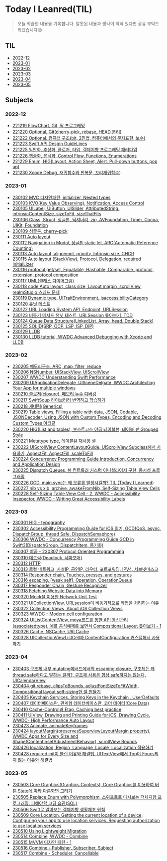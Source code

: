 # Today I Leanred(TIL)

> 오늘 학습한 내용을 기록합니다.
>  잘못된 내용과 생각이 적혀 있다면 공유 부탁드리겠습니다😊

## TIL
- [2022-12](https://github.com/seunghyunCheon/TIL/tree/main/2022-12)
- [2023-01](https://github.com/seunghyunCheon/TIL/tree/main/2023-01)
- [2023-02](https://github.com/seunghyunCheon/TIL/tree/main/2023-02)
- [2023-03](https://github.com/seunghyunCheon/TIL/tree/main/2023-03)
- [2023-04](https://github.com/seunghyunCheon/TIL/tree/main/2023-04)
- [2023-05](https://github.com/seunghyunCheon/TIL/tree/main/2023-05)
## Subjects
### 2022-12
- [221219 FlowChart, Git, 짝 프로그래밍](https://github.com/seunghyunCheon/TIL/blob/main/2022-12/221219%20FlowChart%2C%20Git%2C%20%EC%A7%9D%20%ED%94%84%EB%A1%9C%EA%B7%B8%EB%9E%98%EB%B0%8D.md)
- [221220 Optional, Git(cherry-pick, rebase, HEAD 분리)
](https://github.com/seunghyunCheon/TIL/blob/main/2022-12/221220%20Optional%2C%20Git(cherry-pick%2C%20rebase%2C%20HEAD%20%EB%B6%84%EB%A6%AC).md)
- [221222 Optional, 컴퓨터 구조(bit, 2진법, 컴퓨터에서의 문자표현, 보수)](https://github.com/seunghyunCheon/TIL/blob/main/2022-12/221222%20Optional%2C%20%EC%BB%B4%ED%93%A8%ED%84%B0%20%EA%B5%AC%EC%A1%B0(bit%2C%202%EC%A7%84%EB%B2%95%2C%20%EC%BB%B4%ED%93%A8%ED%84%B0%EC%97%90%EC%84%9C%EC%9D%98%20%EB%AC%B8%EC%9E%90%ED%91%9C%ED%98%84%2C%20%EB%B3%B4%EC%88%98).md)
- [221223 Swift API Desgin GuideLines](https://github.com/seunghyunCheon/TIL/blob/main/2022-12/221223%20Swift%20API%20Desgin%20GuideLines.md)
- [221225 일반화, 추상화, 클로저, 타입, 객체지향 프로그래밍 패러다임](https://github.com/seunghyunCheon/TIL/blob/main/2022-12/221225%20%EC%9D%BC%EB%B0%98%ED%99%94,%20%EC%B6%94%EC%83%81%ED%99%94,%20%ED%81%B4%EB%A1%9C%EC%A0%80,%20%ED%83%80%EC%9E%85,%20%EA%B0%9D%EC%B2%B4%EC%A7%80%ED%96%A5%20%ED%94%84%EB%A1%9C%EA%B7%B8%EB%9E%98%EB%B0%8D%20%ED%8C%A8%EB%9F%AC%EB%8B%A4%EC%9E%84.md)
- [221226 캡슐화, 은닉화, Control Flow, Functions, Enumerations](https://github.com/seunghyunCheon/TIL/blob/main/2022-12/221226%20%EC%BA%A1%EC%8A%90%ED%99%94%2C%20%EC%9D%80%EB%8B%89%ED%99%94%2C%20Control%20Flow%2C%20Functions%2C%20Enumerations.md)
- [221229 Enum, HIG(Layout, Action Sheet, Alert, Pull-down buttons, pop up)](https://github.com/seunghyunCheon/TIL/blob/main/2022-12/221229%20Enum%2C%20HIG(Layout%2C%20Action%20Sheet%2C%20Alert%2C%20Pull-down%20buttons%2C%20pop%20up).md)
- [221230 Xcode Debug, 재귀함수와 반복문, 꼬리재귀함수](https://github.com/seunghyunCheon/TIL/edit/main/2022-12/221230%20Xcode%20Debug,%20%EC%9E%AC%EA%B7%80%ED%95%A8%EC%88%98%EC%99%80%20%EB%B0%98%EB%B3%B5%EB%AC%B8,%20%EA%BC%AC%EB%A6%AC%EC%9E%AC%EA%B7%80%ED%95%A8%EC%88%98.md))

### 2023-01
- [230102 MVC 디자인패턴, initializer, Nested types](https://github.com/seunghyunCheon/TIL/blob/main/2023-01/230102%20MVC%20%EB%94%94%EC%9E%90%EC%9D%B8%ED%8C%A8%ED%84%B4%2C%20initializer%2C%20Nested%20types.md)
- [230103 KVO(Key Value Observing), Notification, Access Control](https://github.com/seunghyunCheon/TIL/blob/main/2023-01/230103%20KVO(Key%20Value%20Observing),%20Notification,%20Access%20Control.md)
- [230105 UILabel, UIButton, UISlider, AttributedString, intrinsicContentSize, sizeToFit, sizeThatFits](https://github.com/seunghyunCheon/TIL/blob/main/2023-01/230105%20UILabel%2C%20UIButton%2C%20UISlider%2C%20AttributedString%2C%20intrinsicContentSize%2C%20sizeToFit%2C%20sizeThatFits.md)
- [230106 Class, Struct, 싱글톤, 딕셔너리, zip, AVFoundation, Timer, Cocoa, UIKit, Foundation](https://github.com/seunghyunCheon/TIL/blob/main/2023-01/230106%20Class,%20Struct,%20%EC%8B%B1%EA%B8%80%ED%86%A4,%20%EB%94%95%EC%85%94%EB%84%88%EB%A6%AC,%20zip,%20AVFoundation,%20Timer,%20Cocoa,%20UIKit,%20Foundation.md)
- [230109 싱글톤, cherry-pick](https://github.com/seunghyunCheon/TIL/blob/main/2023-01/230109%20%EC%8B%B1%EA%B8%80%ED%86%A4,%20cherry-pick.md)
- [230111 Auto layout
](https://github.com/seunghyunCheon/TIL/blob/main/2023-01/230111%20Auto%20layout.md)
- [230112 Navigation in Modal, 싱글톤 static let, ARC(Automatic Reference Counting)](https://github.com/seunghyunCheon/TIL/blob/main/2023-01/230112%20Navigation%20in%20Modal%2C%20%EC%8B%B1%EA%B8%80%ED%86%A4%20static%20let%2C%20ARC(Automatic%20Reference%20Counting).md)
- [230113 Auto layout, alignemnt, priority, Intrinsic size, CHCR](https://github.com/seunghyunCheon/TIL/blob/main/2023-01/230113%20Auto%20layout%2C%20alignemnt%2C%20priority%2C%20Intrinsic%20size%2C%20CHCR.md)
- [230115 Auto layout (StackView), Protocol, Delegation, required InitialLizer](https://github.com/seunghyunCheon/TIL/blob/main/2023-01/230115%20Auto%20layout%20(StackView),%20Protocol,%20Delegation,%20required%20InitialLizer.md)
- [230116 protocol get/set, Equatable, Hashable, Comparable, protocol, extension, protocol composition](https://github.com/seunghyunCheon/TIL/blob/main/2023-01/230116%20protocol%20get%2C%20set%2C%20Equatable%2C%20Hashable%2C%20Comparable%2C%20protocol%2C%20extension%2C%20protocol%20composition.md)
- [230117 UML(클래스 다이어그램)](https://github.com/seunghyunCheon/TIL/blob/main/2023-01/230117%20UML(%ED%81%B4%EB%9E%98%EC%8A%A4%20%EB%8B%A4%EC%9D%B4%EC%96%B4%EA%B7%B8%EB%9E%A8).md)
- [230118 code Auto layout, class size, Layout margin, scrollView, realmStudio 스레드 문제](https://github.com/seunghyunCheon/TIL/blob/main/2023-01/230118%20code%20Auto%20layout,%20class%20size,%20Layout%20margin,%20scrollView,%20realmStudio%20%EC%8A%A4%EB%A0%88%EB%93%9C%20%EB%AC%B8%EC%A0%9C.md)
- [230119 Dynamic type, UITraitEnvironment, isaccessibilityCategory](https://github.com/seunghyunCheon/TIL/blob/main/2023-01/230119%20Dynamic%20type%2C%20UITraitEnvironment%2C%20isaccessibilityCategory.md)
- [230120 유닛 테스트](https://github.com/seunghyunCheon/TIL/blob/main/2023-01/230120%20%EC%9C%A0%EB%8B%9B%20%ED%85%8C%EC%8A%A4%ED%8A%B8.md)
- [230122 URL Loading System API, Endpoint, URLSession](https://github.com/seunghyunCheon/TIL/blob/main/2023-01/230122%20URL%20Loading%20System%20API%2C%20Endpoint%2C%20URLSession.md)
- [230123 비동기 메서드 유닛 테스트, URLSession 톺아보기, TDD](https://github.com/seunghyunCheon/TIL/blob/main/2023-01/230123%20%EB%B9%84%EB%8F%99%EA%B8%B0%20%EB%A9%94%EC%84%9C%EB%93%9C%20%EC%9C%A0%EB%8B%9B%20%ED%85%8C%EC%8A%A4%ED%8A%B8%2C%20URLSession%20%ED%86%BA%EC%95%84%EB%B3%B4%EA%B8%B0%2C%20TDD.md)
- [230124 Queue Data Structure(LinkedList, Array, head, Double Stack)](https://github.com/seunghyunCheon/TIL/blob/main/2023-01/230124%20Queue%20Data%20Structure(LinkedList%2C%20Array%2C%20head%2C%20Double%20Stack).md)
- [230125 SOLID(SRP, OCP, LSP, ISP, DIP)](https://github.com/seunghyunCheon/TIL/blob/main/2023-01/230125%20SOLID(SRP%2C%20OCP%2C%20LSP%2C%20ISP%2C%20DIP).md)
- [230129 LLDB](https://github.com/seunghyunCheon/TIL/blob/main/2023-01/230129%20LLDB.md)
- [230130 LLDB tutorial, WWDC Advanced Debugging with Xcode and LLDB](https://github.com/seunghyunCheon/TIL/blob/main/2023-01/230130%20LLDB%20tutorial%2C%20WWDC%20Advanced%20Debugging%20with%20Xcode%20and%20LLDB.md)

### 2023-02
- [230205 메모리구조, ARC, map, filter, reduce](https://github.com/seunghyunCheon/TIL/blob/main/2023-02/230205%20%EB%A9%94%EB%AA%A8%EB%A6%AC%EA%B5%AC%EC%A1%B0%2C%20ARC%2C%20map%2C%20filter%2C%20reduce.md)
- [230206 NSNumber, UIStackView, UIScrollView](https://github.com/seunghyunCheon/TIL/blob/main/2023-02/230206%20NSNumber%2C%20UIStackView%2C%20UIScrollView.md)
- [230207 WWDC Understanding Swift Performance](https://github.com/seunghyunCheon/TIL/blob/main/2023-02/230207%20WWDC%20Understanding%20Swift%20Performance.md)
- [230209 UIApplicationDelegate, UISceneDelgate, WWDC Architecting Your App for multiple windows
](https://github.com/seunghyunCheon/TIL/blob/main/2023-02/230209%20UIApplicationDelegate%2C%20UISceneDelgate%2C%20WWDC%20Architecting%20Your%20App%20for%20multiple%20windows.md)
- [230210 클로저(closure), 메모리 누수 디버깅](https://github.com/seunghyunCheon/TIL/blob/main/2023-02/230210%20%ED%81%B4%EB%A1%9C%EC%A0%80(closure),%20%EB%A9%94%EB%AA%A8%EB%A6%AC%20%EB%88%84%EC%88%98%20%EB%94%94%EB%B2%84%EA%B9%85.md)
- [230217 SwiftSoup 라이브러리 번역하고 학습하기](https://github.com/seunghyunCheon/TIL/blob/main/2023-02/230217%20SwiftSoup%20%EB%9D%BC%EC%9D%B4%EB%B8%8C%EB%9F%AC%EB%A6%AC%20%EB%B2%88%EC%97%AD%ED%95%98%EA%B3%A0%20%ED%95%99%EC%8A%B5%ED%95%98%EA%B8%B0.md)
- [230218 제네릭(Generics)](https://github.com/seunghyunCheon/TIL/tree/main/2023-02)
- [230219 Table views, Filling a table with data, JSON, Codable, JSONDecoder, Using JSON with Custom Types, Encoding and Decoding Custom Types 아티클
](https://github.com/seunghyunCheon/TIL/blob/main/2023-02/230219%20Table%20views%2C%20Filling%20a%20table%20with%20data%2C%20JSON%2C%20Codable%2C%20JSONDecoder%2C%20Using%20JSON%20with%20Custom%20Types%2C%20Encoding%20and%20Decoding%20Custom%20Types%20%EC%95%84%ED%8B%B0%ED%81%B4.md)
- [230220 HIG(List and tables), 부스트코스 야곰 테이블뷰, 테이블 뷰 Grouped Style](https://github.com/seunghyunCheon/TIL/blob/main/2023-02/230220%20HIG(List%20and%20tables)%2C%20%EB%B6%80%EC%8A%A4%ED%8A%B8%EC%BD%94%EC%8A%A4%20%EC%95%BC%EA%B3%B0%20%ED%85%8C%EC%9D%B4%EB%B8%94%EB%B7%B0%2C%20%ED%85%8C%EC%9D%B4%EB%B8%94%20%EB%B7%B0%20Grouped%20Style.md)
- [230221 Metatype type, 테이블뷰 재사용 셀](https://github.com/seunghyunCheon/TIL/blob/main/2023-02/230221%20Metatype%20type%2C%20%ED%85%8C%EC%9D%B4%EB%B8%94%EB%B7%B0%20%EC%9E%AC%EC%82%AC%EC%9A%A9%20%EC%85%80.md)
- [230222 UIScrollView ContentLayoutGuide, UIScrollView Subclass해서 사용하기, AspectFit, AspectFill, scaleToFill
](https://github.com/seunghyunCheon/TIL/blob/main/2023-02/230222%20UIScrollView%20ContentLayoutGuide%2C%20UIScrollView%20Subclass%ED%95%B4%EC%84%9C%20%EC%82%AC%EC%9A%A9%ED%95%98%EA%B8%B0%2C%20AspectFit%2C%20AspectFill%2C%20scaleToFill.md)
- [230224 Concurrency Programming Guide Introduction, Concurrency and Application Design](https://github.com/seunghyunCheon/TIL/blob/main/2023-02/230224%20Concurrency%20Programming%20Guide%20Introduction%2C%20Concurrency%20and%20Application%20Design.md)
- [230225 Dispatch Queues, 뷰 컨트롤러 커스텀 이니셜라이저 구현, 동시성 프로그래밍](https://github.com/seunghyunCheon/TIL/blob/main/2023-02/230225%20Dispatch%20Queues%2C%20%EB%B7%B0%20%EC%BB%A8%ED%8A%B8%EB%A1%A4%EB%9F%AC%20%EC%BB%A4%EC%8A%A4%ED%85%80%20%EC%9D%B4%EB%8B%88%EC%85%9C%EB%9D%BC%EC%9D%B4%EC%A0%80%20%EA%B5%AC%ED%98%84%2C%20%EB%8F%99%EC%8B%9C%EC%84%B1%20%ED%94%84%EB%A1%9C%EA%B7%B8%EB%9E%98%EB%B0%8D.md)
- [230226 GCD, main.sync는 왜 오류를 발생시킬까? TIL (Today I Learned)](https://github.com/seunghyunCheon/TIL/blob/main/2023-02/230226%20GCD%2C%20main.sync%EB%8A%94%20%EC%99%9C%20%EC%98%A4%EB%A5%98%EB%A5%BC%20%EB%B0%9C%EC%83%9D%EC%8B%9C%ED%82%AC%EA%B9%8C%3F.md)
- [230227 nib vs xib, archive, awakeFromNib, Self-Sizing Table View Cells](https://github.com/seunghyunCheon/TIL/blob/main/2023-02/230227%20nib%20vs%20xib,%20archive,%20awakeFromNib,%20Self-Sizing%20Table%20View%20Cells.md)
- [230228 Self-Sizing Table View Cell - 2, WWDC - Accessibility Insepector, WWDC - Writing Great Accessibility Labels](https://github.com/seunghyunCheon/TIL/blob/main/2023-02/230228%20Self-Sizing%20Table%20View%20Cell%20-%202,%20WWDC%20-%20Accessibility%20Insepector,%20WWDC%20-%20Writing%20Great%20Accessibility%20Labels.md)


### 2023-03
- [230301 HIG - typography](https://github.com/seunghyunCheon/TIL/blob/main/2023-03/230301%20HIG%20-%20Typography.md)
- [230302 Accessibility Programming Guide for iOS 읽기, GCD(QoS, async, DispatchGroup, thread Safe, DispatchSemaphore)
](https://github.com/seunghyunCheon/TIL/blob/main/2023-03/230302%20Accessibility%20Programming%20Guide%20for%20iOS%20%EC%9D%BD%EA%B8%B0%2C%20GCD(QoS%2C%20async%2C%20DispatchGroup%2C%20thread%20Safe%2C%20DispatchSemaphore%2C%20mainThread%20RunLoop).md)
- [230306 WWDC - Concurrency Programming Guide GCD in Swift3(DispatchGroup, DispatchItem, 동기화)](https://github.com/seunghyunCheon/TIL/blob/main/2023-03/230306%20WWDC%20-%20Concurrency%20Programming%20Guide%20GCD%20in%20Swift3(DispatchGroup%2C%20DispatchItem%2C%20%EB%8F%99%EA%B8%B0%ED%99%94).md)
- [230307 야곰 - 230307 Protocol Oriented Programming](https://github.com/seunghyunCheon/TIL/blob/main/2023-03/230307%20%EC%95%BC%EA%B3%B0%20-%20Protocol%20Oriented%20Programming.md)
- [230310 데드락(Deadlock, 세마포어)](https://github.com/seunghyunCheon/TIL/blob/main/2023-03/230310%20%EB%8D%B0%EB%93%9C%EB%9D%BD(Deadlock)%2C%20%EC%84%B8%EB%A7%88%ED%8F%AC%EC%96%B4.md)
- [230312 HTTP](https://github.com/seunghyunCheon/TIL/blob/main/2023-03/230312%20HTTP.md)
- [230313 로컬 네트워크, 사설IP, 공인IP, 라우터, 포트포워딩, IPV4, 서브넷마스크](https://github.com/seunghyunCheon/TIL/tree/main/2023-03)
- [230314 Responder chain, Touches, presses, and gestures](https://github.com/seunghyunCheon/TIL/blob/main/2023-03/230314%20Responder%20chain%2C%20Touches%2C%20presses%2C%20and%20gestures.md)
- [230316 escaping, [weak self], Operation, OperationQueue](https://github.com/seunghyunCheon/TIL/blob/main/2023-03/230316%20escaping%2C%20%5Bweak%20self%5D%2C%20Operation%2C%20OperationQueue.md)
- [230317 Responder Chain, Gesture Recognizer](https://github.com/seunghyunCheon/TIL/blob/main/2023-03/230317%20Responder%20Chain%2C%20Gesture%20Recognizer.md)
- [230318 Fetching Website Data into Memory](https://github.com/seunghyunCheon/TIL/tree/main/2023-03)
- [230320 Mock을 이용한 Network Unit Test](https://github.com/seunghyunCheon/TIL/blob/main/2023-03/230320%20Mock%EC%9D%84%20%EC%9D%B4%EC%9A%A9%ED%95%9C%20Network%20Unit%20Test.md)
- [230321 UICollectionView, URLsession이 비동기적으로 작업을 처리하는 이유](https://github.com/seunghyunCheon/TIL/blob/main/2023-03/230321%20UICollectionView%2C%20URLsession%EC%9D%B4%20%EB%B9%84%EB%8F%99%EA%B8%B0%EC%A0%81%EC%9C%BC%EB%A1%9C%20%EC%9E%91%EC%97%85%EC%9D%84%20%EC%B2%98%EB%A6%AC%ED%95%98%EB%8A%94%20%EC%9D%B4%EC%9C%A0.md)
- [230322 Collection Views, About iOS Collection Views](https://github.com/seunghyunCheon/TIL/blob/main/2023-03/230322%20Collection%20Views%2C%20About%20iOS%20Collection%20Views.md)
- [230323 WWDC - Modern cell configuration](https://github.com/seunghyunCheon/TIL/blob/main/2023-03/230323%20WWDC%20-%20Modern%20cell%20configuration.md)
- [230324 UIListContentView, moya코드를 통한 API 통신관리(associatedtype), 애플 공식예제를 보면서 Compositional Layout 톺아보기 - 1](https://github.com/seunghyunCheon/TIL/blob/main/2023-03/230324%20UIListContentView%2C%20moya%EC%BD%94%EB%93%9C%EB%A5%BC%20%ED%86%B5%ED%95%9C%20API%20%ED%86%B5%EC%8B%A0%EA%B4%80%EB%A6%AC(associatedtype)%2C%20%EC%95%A0%ED%94%8C%20%EA%B3%B5%EC%8B%9D%EC%98%88%EC%A0%9C%EB%A5%BC%20%EB%B3%B4%EB%A9%B4%EC%84%9C%20Compositional%20Layout%20%ED%86%BA%EC%95%84%EB%B3%B4%EA%B8%B0%20-%201.md)
- [230326 Cache, NSCache, URLCache](https://github.com/seunghyunCheon/TIL/blob/main/2023-03/230326%20Cache%2C%20NSCache%2C%20URLCache.md)
- [230328 UICollectionViewListCell과 ContentConfiguration 커스텀해서 사용하기](https://github.com/seunghyunCheon/TIL/blob/main/2023-03/230328%20UICollectionViewListCell%EA%B3%BC%20ContentConfiguration%20%EC%BB%A4%EC%8A%A4%ED%85%80%ED%95%B4%EC%84%9C%20%EC%82%AC%EC%9A%A9%ED%95%98%EA%B8%B0.md)

### 2023-04
- [230403 구조체 내부 mutating메서드에서의 escaping closure, 구조체는 왜 thread safe하다고 말하는 걸까?, 구조체 사용은 항상 safe하지는 않는다, UICalendarView](https://github.com/seunghyunCheon/TIL/blob/main/2023-04/230403%20%EA%B5%AC%EC%A1%B0%EC%B2%B4%20%EB%82%B4%EB%B6%80%20mutating%EB%A9%94%EC%84%9C%EB%93%9C%EC%97%90%EC%84%9C%EC%9D%98%20escaping%20closure%2C%20%EA%B5%AC%EC%A1%B0%EC%B2%B4%EB%8A%94%20%EC%99%9C%20thread%20safe%ED%95%98%EB%8B%A4%EA%B3%A0%20%EB%A7%90%ED%95%98%EB%8A%94%20%EA%B1%B8%EA%B9%8C%3F%2C%20%EA%B5%AC%EC%A1%B0%EC%B2%B4%20%EC%82%AC%EC%9A%A9%EC%9D%80%20%ED%95%AD%EC%83%81%20safe%ED%95%98%EC%A7%80%EB%8A%94%20%EC%95%8A%EB%8A%94%EB%8B%A4%2C%20UICalendarView.md)
- [230404 git rebase, clipsToBounds, adjustFontSizeToFitWidth, Compositional layout self-sizing한 셀 만들기](https://github.com/seunghyunCheon/TIL/blob/main/2023-04/230404%20git%20rebase%2C%20clipsToBounds%2C%20adjustFontSizeToFitWidth%2C%20Compositional%20layout%20self-sizing%ED%95%9C%20%EC%85%80%20%EB%A7%8C%EB%93%A4%EA%B8%B0.md)
- [230405 Keychain Services, Storing Keys in the Keychain , UserDefaults](https://github.com/seunghyunCheon/TIL/blob/main/2023-04/230405%20Keychain%20Services%2C%20Storing%20Keys%20in%20the%20Keychain%20%2C%20UserDefaults.md)
- [230407 데이터베이스란, 관계형 데이터베이스란, 코어 데이터(Core Data)](https://github.com/seunghyunCheon/TIL/blob/main/2023-04/230407%20%EB%8D%B0%EC%9D%B4%ED%84%B0%EB%B2%A0%EC%9D%B4%EC%8A%A4%EB%9E%80%2C%20%EA%B4%80%EA%B3%84%ED%98%95%20%EB%8D%B0%EC%9D%B4%ED%84%B0%EB%B2%A0%EC%9D%B4%EC%8A%A4%EB%9E%80%2C%20%EC%BD%94%EC%96%B4%20%EB%8D%B0%EC%9D%B4%ED%84%B0(Core%20Data).md)
- [230410 Cache-Control과 Etag, Caching best practice](https://github.com/seunghyunCheon/TIL/blob/main/2023-04/2304010%20Cache-Control%EA%B3%BC%20Etag%2C%20Caching%20best%20practice.md)
- [230411 UIView, Drawing and Printing Guide for iOS, Drawing Cycle, WWDC- High Performance Auto Layout](https://github.com/seunghyunCheon/TIL/blob/main/2023-04/230411%20UIView,%20Drawing%20and%20Printing%20Guide%20for%20iOS,%20Drawing%20Cycle,%20WWDC-%20High%20Performance%20Auto%20Layout.md)
- [230423 Animate, animateKeyframes](https://github.com/seunghyunCheon/TIL/blob/main/2023-04/230423%20Animate,%20animateKeyframes.md)
- [230424 layoutMargin(preservesSuperviewLayoutMargin property), WWDC Apps for Every Size and Shape(ContentInsetAdjustmentBehavior), scrollView Bounds ](https://github.com/seunghyunCheon/TIL/blob/main/2023-04/230424%20layoutMargin(preservesSuperviewLayoutMargin%20property)%2C%20WWDC%20Apps%20for%20Every%20Size%20and%20Shape(ContentInsetAdjustmentBehavior)%2C%20scrollView%20Bounds.md)
- [230426 localization, Region, Language, Locale, Localization 적용하기](https://github.com/seunghyunCheon/TIL/blob/main/2023-04/230426%20localization%2C%20Region%2C%20Language%2C%20Locale%2C%20Localization%20%EC%A0%81%EC%9A%A9%ED%95%98%EA%B8%B0.md)
- [230428 required init이 불린 이유와 해결법, UITextView에서 Top이 Foucs되지 않는 이유와 해결법](https://github.com/seunghyunCheon/TIL/blob/main/2023-04/230428%20required%20init%EC%9D%B4%20%EB%B6%88%EB%A6%B0%20%EC%9D%B4%EC%9C%A0%EC%99%80%20%ED%95%B4%EA%B2%B0%EB%B2%95%2C%20UITextView%EC%97%90%EC%84%9C%20Top%EC%9D%B4%20Foucs%EB%90%98%EC%A7%80%20%EC%95%8A%EB%8A%94%20%EC%9D%B4%EC%9C%A0%EC%99%80%20%ED%95%B4%EA%B2%B0%EB%B2%95.md)

### 2023-05
- [230503 Core Graphics(Graphics Contexts), Core Graphics를 이용하여 버튼 State에 따라 다른화면 그리기](https://github.com/seunghyunCheon/TIL/blob/main/2023-05/230503%20Core%20Graphics(Graphics%20Contexts)%2C%20Core%20Graphics%EB%A5%BC%20%EC%9D%B4%EC%9A%A9%ED%95%98%EC%97%AC%20%EB%B2%84%ED%8A%BC%20State%EC%97%90%20%EB%94%B0%EB%9D%BC%20%EB%8B%A4%EB%A5%B8%ED%99%94%EB%A9%B4%20%EA%B7%B8%EB%A6%AC%EA%B8%B0.md)
- [230505 Replace Enum with Polymorphism, 스위프트로 다시보는 객체지향 프로그래밍: 피해야할 코딩 습관(SOL)](https://github.com/seunghyunCheon/TIL/blob/main/2023-05/230505%20Replace%20Enum%20with%20Polymorphism,%20%EC%8A%A4%EC%9C%84%ED%94%84%ED%8A%B8%EB%A1%9C%20%EB%8B%A4%EC%8B%9C%EB%B3%B4%EB%8A%94%20%EA%B0%9D%EC%B2%B4%EC%A7%80%ED%96%A5%20%ED%94%84%EB%A1%9C%EA%B7%B8%EB%9E%98%EB%B0%8D:%20%ED%94%BC%ED%95%B4%EC%95%BC%ED%95%A0%20%EC%BD%94%EB%94%A9%20%EC%8A%B5%EA%B4%80(SOL).md)
- [230506 Swift로 알아보는 객체지향 생활체조 원칙](https://github.com/seunghyunCheon/TIL/blob/main/2023-05/230506%20Swift%EB%A1%9C%20%EC%95%8C%EC%95%84%EB%B3%B4%EB%8A%94%20%EA%B0%9D%EC%B2%B4%EC%A7%80%ED%96%A5%20%EC%83%9D%ED%99%9C%EC%B2%B4%EC%A1%B0%20%EC%9B%90%EC%B9%99.md)
- [230509 Core Location, Getting the current location of a device, Configuring your app to use location services, Requesting authorization to use location services](https://github.com/seunghyunCheon/TIL/blob/main/2023-05/230509%20Core%20Location%2C%20Getting%20the%20current%20location%20of%20a%20device%2C%20Configuring%20your%20app%20to%20use%20location%20services%2C%20Requesting%20authorization%20to%20use%20location%20services.md)
- [230510 Using Lightweight Migration](https://github.com/seunghyunCheon/TIL/blob/main/2023-05/230510%20Using%20Lightweight%20Migration.md)
- [230514 Combine, WWDC - Combine](https://github.com/seunghyunCheon/TIL/blob/main/2023-05/230514%20Combine%2C%20WWDC%20-%20Combine.md)
- [230515 MVVM 디자인 패턴 - 1](https://github.com/seunghyunCheon/TIL/blob/main/2023-05/230515%20MVVM%20%EB%94%94%EC%9E%90%EC%9D%B8%20%ED%8C%A8%ED%84%B4%20-%201.md)
- [230516 Combine - Publisher, Subscriber, Subject](https://github.com/seunghyunCheon/TIL/blob/main/2023-05/230516%20Combine%20-%20Publisher%2C%20Subscriber%2C%20Subject.md)
- [230517 Combine - Scheduler, Cancellable](https://github.com/seunghyunCheon/TIL/blob/main/2023-05/230517%20Combine%20-%20Scheduler%2C%20Cancellable.md)
